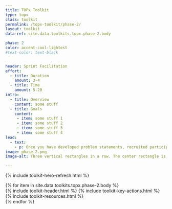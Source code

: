 ```yaml
---
title: TOPx Toolkit
type: topx
class: toolkit
permalink: /topx-toolkit/phase-2/
layout: toolkit
data-ref: site.data.toolkits.topx.phase-2.body

phase: 2
color: accent-cool-lightest
#text-color: text-black


header: Sprint Facilitation
effort:
  - title: Duration
    amount: 3-4
  - title: Time
    amount: 5-20
intro:
  - title: Overview
    content: some stuff
  - title: Goals
    content:
     - item: some stuff 1
     - item: some stuff 2
     - item: some stuff 3
     - item: some stuff 4
lead:
  - text:
    - p: Once you have developed problem statements, recruited participants, and spent some time preparing, you are ready to launch the sprint! In the next steps, you will find information on different phases of the sprint, including milestones, which are check-ins where facilitators and participants share resources and information, while tech teams provide progress updates and receive feedback. In addition to suggested timelines, we offer guidance of what to cover during each milestone and suggestions for how participants can use the time between calls.
image: phase-2.png
image-alt: Three vertical rectangles in a row. The center rectangle is filled in yellow with a 2 in the center. The rest are outlined.

---
```


{% include toolkit-hero-refresh.html %}
<section class="grid-container padding-top-8 ">
  <div class="grid-row">
    <div>
      {% for item in site.data.toolkits.topx.phase-2.body %}
        <div class="toolkit-section margin-top-10">
          {% include toolkit-header.html %}
          {% include toolkit-key-actions.html %}
          {% include toolkit-resources.html %}
        </div>
      {% endfor %}
    </div>
  </div>
</section>

